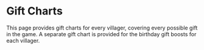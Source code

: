 # Gift Charts

This page provides gift charts for every villager, covering every possible gift in the game. A separate gift chart is provided for the birthday gift boosts for each villager.

